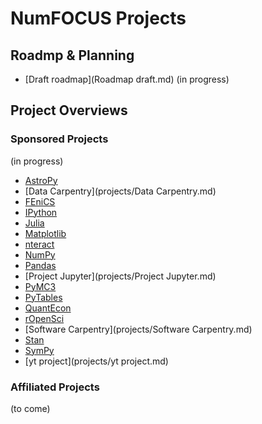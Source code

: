 # NumFOCUS Projects

## Roadmp & Planning

- [Draft roadmap](Roadmap draft.md) (in progress)

## Project Overviews

### Sponsored Projects

(in progress)

- [AstroPy](projects/AstroPy.md)
- [Data Carpentry](projects/Data Carpentry.md)
- [FEniCS](projects/FEniCS.md)
- [IPython](projects/IPython.md)
- [Julia](projects/Julia.md)
- [Matplotlib](projects/Matplotlib.md)
- [nteract](projects/nteract.md)
- [NumPy](projects/NumPy.md)
- [Pandas](projects/Pandas.md)
- [Project Jupyter](projects/Project Jupyter.md)
- [PyMC3](projects/PyMC3.md])
- [PyTables](projects/PyTables.md)
- [QuantEcon](projects/QuantEcon.md)
- [rOpenSci](projects/rOpenSci.md)
- [Software Carpentry](projects/Software Carpentry.md)
- [Stan](projects/Stan.md)
- [SymPy](projects/SymPy.md)
- [yt project](projects/yt project.md)

### Affiliated Projects

(to come)
